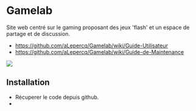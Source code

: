 # Gamelab
Site web centré sur le gaming proposant des jeux 'flash' et un espace de partage et de discussion.

* https://github.com/aLepercq/Gamelab/wiki/Guide-Utilisateur
* https://github.com/aLepercq/Gamelab/wiki/Guide-de-Maintenance

![](https://giphy.com/embed/nCpFrzZpV43VFh5N1u)

## Installation
* Récuperer le code depuis github.
*  
